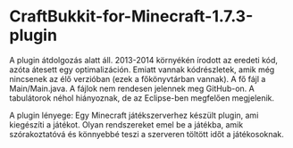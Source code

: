 # CraftBukkit-for-Minecraft-1.7.3-plugin

A plugin átdolgozás alatt áll. 2013-2014 környékén írodott az eredeti kód, azóta átesett egy optimalizáción. Emiatt vannak kódrészletek, amik még nincsenek az élő verzióban (ezek a főkönyvtárban vannak).
A fő fájl a Main/Main.java. A fájlok nem rendesen jelennek meg GitHub-on. A tabulátorok néhol hiányoznak, de az Eclipse-ben megfelően megjelenik.

A plugin lényege:
Egy Minecraft játékszerverhez készült plugin, ami kiegészíti a játékot. Olyan rendszereket emel be a játékba, amik szórakoztatóvá és
könnyebbé teszi a szerveren töltött időt a játékosoknak.

